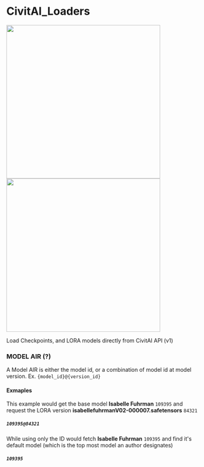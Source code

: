# CivitAI_Loaders
<img width="400" src="https://i.postimg.cc/52zMsFZ2/Screenshot-2023-07-15-104434.png"> <img width="400" src="https://i.postimg.cc/XYHkkwg8/68747470733a2f2f692e706f7374696d672e63632f35327a4d73465a322f53637265656e73686f742d323032332d30372d31.png">

Load Checkpoints, and LORA models directly from CivitAI API (v1)

### MODEL AIR (?)
A Model AIR is either the model id, or a combination of model id at model version. Ex. `{model_id}@{version_id}`

#### Exmaples
This example would get the base model **Isabelle Fuhrman** `109395` and request the LORA version **isabellefuhrmanV02-000007.safetensors** `84321`
##### `109395@84321`</font>

While using only the ID would fetch **Isabelle Fuhrman** `109395` and find it's default model (which is the top most model an author designates)
##### `109395`</font>
